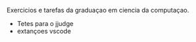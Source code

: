 Exercicios e tarefas da graduaçao em ciencia da computaçao.
  - Tetes para o jjudge
  - extançoes vscode 
